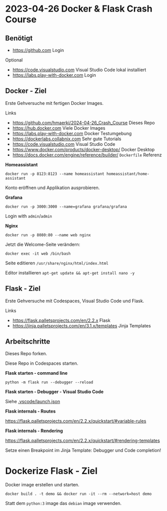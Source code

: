 # 2023-04-26 Docker & Flask Crash Course

## Benötigt

* https://github.com Login

Optional

* https://code.visualstudio.com Visual Studio Code lokal installiert
* https://labs.play-with-docker.com Login

## Docker - Ziel

Erste Gehversuche mit fertigen Docker Images.

Links

* https://github.com/hmaerki/2024-04-26_Crash_Course Dieses Repo
* https://hub.docker.com Viele Docker Images
* https://labs.play-with-docker.com Docker Testumgebung
* https://dockerlabs.collabnix.com Sehr gute Tutorials
* https://code.visualstudio.com Visual Studio Code
* https://www.docker.com/products/docker-desktop/ Docker Desktop
* https://docs.docker.com/engine/reference/builder/ `Dockerfile` Referenz


**Homeassistant**

`docker run -p 8123:8123 --name homeassistant homeassistant/home-assistant`

Konto eröffnen und Applikation ausprobieren. 

**Grafana**

`docker run -p 3000:3000 --name=grafana grafana/grafana`

Login with `admin`/`admin`

**Nginx**

`docker run -p 8080:80 --name web nginx`

Jetzt die Welcome-Seite verändern:

`docker exec -it web /bin/bash`

Seite editieren
`/usr/share/nginx/html/index.html`

Editor installieren
`apt-get update && apt-get install nano -y`


## Flask - Ziel

Erste Gehversuche mit Codespaces, Visual Studio Code und Flask.

Links

* https://flask.palletsprojects.com/en/2.2.x Flask
* https://jinja.palletsprojects.com/en/3.1.x/templates Jinja Templates


## Arbeitschritte

Dieses Repo forken.

Diese Repo in Codespaces starten.

**Flask starten - command line**

`python -m flask run --debugger --reload`

**Flask starten - Debugger - Visual Studio Code**

Siehe [.vscode/launch.json](.vscode/launch.json)


**Flask internals - Routes**

https://flask.palletsprojects.com/en/2.2.x/quickstart/#variable-rules

**Flask internals - Rendering**

https://flask.palletsprojects.com/en/2.2.x/quickstart/#rendering-templates

Setze einen Breakpoint im Jinja Template: Debugger und Code completion!


# Dockerize Flask - Ziel

Docker image erstellen und starten.

```
docker build . -t demo && docker run -it --rm --network=host demo
```

Statt dem `python:3` image das `debian` image verwenden.
